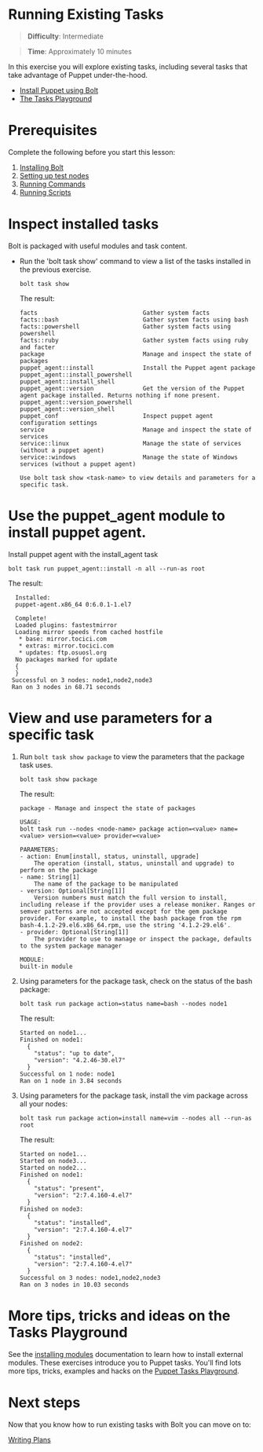 # Running Existing Tasks

> **Difficulty**: Intermediate

> **Time**: Approximately 10 minutes

In this exercise you will explore existing tasks, including several tasks that take advantage of Puppet under-the-hood.

- [Install Puppet using Bolt](#install-puppet-using-bolt)
- [The Tasks Playground](#more-tips-tricks-and-ideas-on-the-tasks-playground)

# Prerequisites
Complete the following before you start this lesson:

1. [Installing Bolt](../01-installing-bolt)
1. [Setting up test nodes](../02-acquiring-nodes)
1. [Running Commands](../03-running-commands)
1. [Running Scripts](../04-running-scripts)

# Inspect installed tasks

Bolt is packaged with useful modules and task content.

- Run the 'bolt task show' command to view a list of the tasks installed in the previous exercise.

    ```
    bolt task show
    ```
    The result:
    ```    
    facts                              Gather system facts
    facts::bash                        Gather system facts using bash
    facts::powershell                  Gather system facts using powershell
    facts::ruby                        Gather system facts using ruby and facter
    package                            Manage and inspect the state of packages
    puppet_agent::install              Install the Puppet agent package
    puppet_agent::install_powershell
    puppet_agent::install_shell
    puppet_agent::version              Get the version of the Puppet agent package installed. Returns nothing if none present.
    puppet_agent::version_powershell
    puppet_agent::version_shell
    puppet_conf                        Inspect puppet agent configuration settings
    service                            Manage and inspect the state of services
    service::linux                     Manage the state of services (without a puppet agent)
    service::windows                   Manage the state of Windows services (without a puppet agent)

    Use bolt task show <task-name> to view details and parameters for a specific task.
    ```

# Use the puppet_agent module to install puppet agent. 

Install puppet agent with the install_agent task

``` 
bolt task run puppet_agent::install -n all --run-as root
```
   
The result:
```
  Installed:
  puppet-agent.x86_64 0:6.0.1-1.el7                                             
  
  Complete!
  Loaded plugins: fastestmirror
  Loading mirror speeds from cached hostfile
   * base: mirror.tocici.com
   * extras: mirror.tocici.com
   * updates: ftp.osuosl.org
  No packages marked for update
  {
  }
 Successful on 3 nodes: node1,node2,node3
 Ran on 3 nodes in 68.71 seconds
```

# View and use parameters for a specific task

1. Run `bolt task show package` to view the parameters that the package task uses. 

    ```
    bolt task show package
    ```
    The result:
    ```    
    package - Manage and inspect the state of packages

    USAGE:
    bolt task run --nodes <node-name> package action=<value> name=<value> version=<value> provider=<value>

    PARAMETERS:
    - action: Enum[install, status, uninstall, upgrade]
        The operation (install, status, uninstall and upgrade) to perform on the package
    - name: String[1]
        The name of the package to be manipulated
    - version: Optional[String[1]]
        Version numbers must match the full version to install, including release if the provider uses a release moniker. Ranges or semver patterns are not accepted except for the gem package provider. For example, to install the bash package from the rpm bash-4.1.2-29.el6.x86_64.rpm, use the string '4.1.2-29.el6'.
    - provider: Optional[String[1]]
        The provider to use to manage or inspect the package, defaults to the system package manager

    MODULE:
    built-in module
    ```

2.  Using parameters for the package task, check on the status of the bash package:

    ```
    bolt task run package action=status name=bash --nodes node1
    ```
    The result:
    ```    
    Started on node1...
    Finished on node1:
      {
        "status": "up to date",
        "version": "4.2.46-30.el7"
      }
    Successful on 1 node: node1
    Ran on 1 node in 3.84 seconds
    ```
3.  Using parameters for the package task, install the vim package across all your nodes:

    ```
    bolt task run package action=install name=vim --nodes all --run-as root
    ```
    The result:
    ```
    Started on node1...
    Started on node3...
    Started on node2...
    Finished on node1:
      {
        "status": "present",
        "version": "2:7.4.160-4.el7"
      }
    Finished on node3:
      {
        "status": "installed",
        "version": "2:7.4.160-4.el7"
      }
    Finished on node2:
      {
        "status": "installed",
        "version": "2:7.4.160-4.el7"
      }
    Successful on 3 nodes: node1,node2,node3
    Ran on 3 nodes in 10.03 seconds
    ```

# More tips, tricks and ideas on the Tasks Playground

See the [installing modules](https://puppet.com/docs/bolt/latest/bolt_installing_modules.html) documentation to learn how to install external modules. 
These exercises introduce you to Puppet tasks. You'll find lots more tips, tricks, examples and hacks on the [Puppet Tasks Playground](https://github.com/puppetlabs/tasks-playground).

# Next steps

Now that you know how to run existing tasks with Bolt you can move on to:

[Writing Plans](../07-writing-plans)
